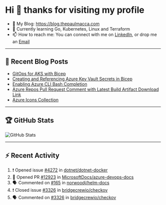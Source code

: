 # Hi 👋 thanks for visiting my profile

- 💬 My Blog: <https://blog.thepaulmacca.com>
- 🌱 Currently learning Go, Kubernetes, Linux and Terraform
- 📫 How to reach me: You can connect with me on [LinkedIn](https://www.linkedin.com/in/thepaulmacca/), or drop me an [Email](mailto:pm@thepaulmacca.com)

---

## :blue_book: Recent Blog Posts
<!-- BLOG-POST-LIST:START -->
- [GitOps for AKS with Bicep](https://blog.thepaulmacca.com/gitops-for-aks-with-bicep/)
- [Creating and Referencing Azure Key Vault Secrets in Bicep](https://blog.thepaulmacca.com/creating-and-referencing-azure-key-vault-secrets-in-bicep/)
- [Enabling Azure CLI Bash Completion](https://blog.thepaulmacca.com/enabling-azure-cli-bash-completion/)
- [Azure Repos Pull Request Comment with Latest Build Artifact Download Link](https://blog.thepaulmacca.com/azure-repos-pull-request-comment-with-latest-build-artifact-download-link/)
- [Azure Icons Collection](https://blog.thepaulmacca.com/azure-icons-collection/)
<!-- BLOG-POST-LIST:END -->

---

## :trophy: GitHub Stats

![GitHub Stats](https://github-readme-stats.vercel.app/api?username=thepaulmacca&count_private=true&show_icons=true&theme=dark)

---

## :zap: Recent Activity

<!--START_SECTION:activity-->
1. ❗️ Opened issue [#4272](https://github.com/dotnet/dotnet-docker/issues/4272) in [dotnet/dotnet-docker](https://github.com/dotnet/dotnet-docker)
2. 💪 Opened PR [#12923](https://github.com/MicrosoftDocs/azure-devops-docs/pull/12923) in [MicrosoftDocs/azure-devops-docs](https://github.com/MicrosoftDocs/azure-devops-docs)
3. 🗣 Commented on [#165](https://github.com/norwoodj/helm-docs/issues/165) in [norwoodj/helm-docs](https://github.com/norwoodj/helm-docs)
4. ❗️ Closed issue [#3326](https://github.com/bridgecrewio/checkov/issues/3326) in [bridgecrewio/checkov](https://github.com/bridgecrewio/checkov)
5. 🗣 Commented on [#3326](https://github.com/bridgecrewio/checkov/issues/3326) in [bridgecrewio/checkov](https://github.com/bridgecrewio/checkov)
<!--END_SECTION:activity-->

